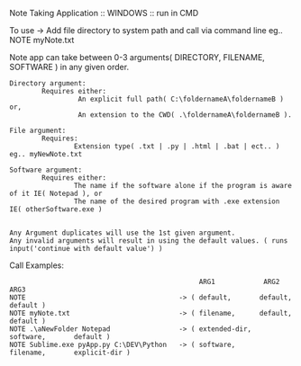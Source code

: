 
Note Taking Application :: WINDOWS :: run in CMD

To use -> Add file directory to system path and call via command line eg.. NOTE myNote.txt

Note app can take between 0-3 arguments( DIRECTORY, FILENAME, SOFTWARE ) in any given order.

    Directory argument:
            Requires either:
                     An explicit full path( C:\foldernameA\foldernameB ) or,
                     An extension to the CWD( .\foldernameA\foldernameB ).

    File argument:
            Requires:
                    Extension type( .txt | .py | .html | .bat | ect.. )  eg.. myNewNote.txt

    Software argument:
            Requires either:
                    The name if the software alone if the program is aware of it IE( Notepad ), or
                    The name of the desired program with .exe extension IE( otherSoftware.exe )


    Any Argument duplicates will use the 1st given argument.
    Any invalid arguments will result in using the default values. ( runs input('continue with default value') )


Call Examples:

                                                   ARG1            ARG2            ARG3
    NOTE                                      -> ( default,       default,        default )
    NOTE myNote.txt                           -> ( filename,      default,        default )
    NOTE .\aNewFolder Notepad                 -> ( extended-dir,  software,       default )
    NOTE Sublime.exe pyApp.py C:\DEV\Python   -> ( software,      filename,       explicit-dir )
